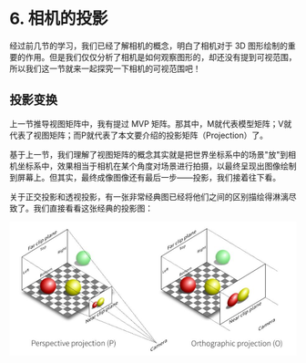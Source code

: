 # 6. 相机的投影

经过前几节的学习，我们已经了解相机的概念，明白了相机对于 3D 图形绘制的重要的作用。但是我们仅仅分析了相机是如何观察图形的，却还没有提到可视范围，所以我们这一节就来一起探究一下相机的可视范围吧！

## 投影变换

上一节推导视图矩阵中，我有提过 MVP 矩阵。那其中，M就代表模型矩阵；V就代表了视图矩阵；而P就代表了本文要介绍的投影矩阵（Projection）了。

基于上一节，我们理解了视图矩阵的概念其实就是把世界坐标系中的场景"放"到相机坐标系中，效果相当于相机在某个角度对场景进行拍摄，以最终呈现出图像绘制到屏幕上。但其实，最终成像图像还有最后一步——投影，我们接着往下看。

关于正交投影和透视投影，有一张非常经典图已经将他们之间的区别描绘得淋漓尽致了。我们直接看看这张经典的投影图：

![6.1](../../public/images/fifth/6.1.png)
